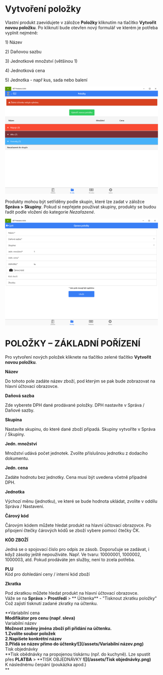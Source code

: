 # Vytvoření položky

Vlastní produkt zaevidujete v záložce **Položky** kliknutím na tlačítko **Vytvořit novou položku**. Po kliknutí bude otevřen nový formulář ve kterém je potřeba vyplnit nejméně:

1\) Název

2\) Daňovou sazbu

3\) Jednotkové množství \(většinou 1\)

4\) Jednotková cena

5\) Jednotka - např kus, sada nebo balení

![](img/items.png)

Produkty mohou být setříděny podle skupin, které lze zadat v záložce **Správa &gt; Skupiny**. Pokud si nepřejete používat skupiny, produkty se budou řadit podle vložení do kategorie _Nezařazené_.

![](img/itemsAdjusting.png)

# POLOŽKY – ZÁKLADNÍ POŘÍZENÍ

Pro vytvoření nových položek kliknete na tlačítko zelené tlačítko **Vytvořit novou položku**.

**Název**

Do tohoto pole zadáte název zboží, pod kterým se pak bude zobrazovat na hlavní účtovací obrazovce.

**Daňová sazba**

Zde vyberete DPH dané prodávané položky. DPH nastavíte v Správa / Daňové sazby.

**Skupina**

Nastavíte skupinu, do které dané zboží připadá. Skupiny vytvoříte v Správa / Skupiny.

**Jedn. množství**

Množství udává počet jednotek. Zvolíte příslušnou jednotku z dodacího dokumentu.

**Jedn. cena**

Zadáte hodnotu bez jednotky. Cena musí být uvedena včetně případné DPH.

**Jednotka**

Výchozí měnu \(jednotku\), ve které se bude hodnota ukládat, zvolíte v oddílu Správa / Nastavení.

**Čárový kód**

Čárovým kódem můžete hledat produkt na hlavní účtovací obrazovce. Po připojení čtečky čárových kódů se zboží vybere pomocí čtečky ČK.

**KÓD ZBOŽÍ**

Jedná se o spojovací číslo pro odpis ze zásob. Doporučuje se zadávat, i když zásoby ještě nepoužíváte. Např. Ve tvaru: 10000001, 1000002, 1000003, atd. Pokud prodáváte jen služby, není to zcela potřeba.

**PLU**  
Kód pro dohledání ceny / interní kód zboží

**Zkratka**

Pod zkratkou můžete hledat produkt na hlavní účtovací obrazovce.  
Váže se na **Správa** &gt; **Prostředí** &gt; ** Účtenka** - "Tisknout zkratku položky" Což zajistí tisknutí zadané zkratky na účtenku.

**Variabilní cena     
**Modifikátor pro cenu \(např. sleva\)**  
Variabilní název    
**Možnost změny jména zboží při přidání na účtenku.  
1.Zvolíte soubor položek   
2.Napíšete konkrétní název  
3.Přidá se název přimo do účtenky![](/assets/Variabilní název.png)**  
Tisk objednávky    
**Tisk obědnávky na propojenou tiskárnu \(npř. do kuchyně\). Lze spustit přes **PLATBA** &gt; **TISK OBJEDNÁVKY  **![](/assets/Tisk objednávky.png)**  
K následnému čerpání \(poukázka apod.\)    
**

